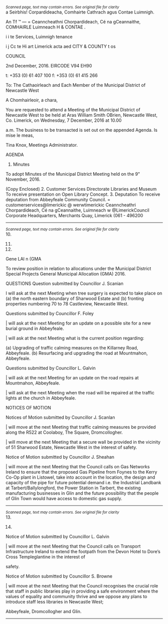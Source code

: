 *<small>Scanned page, text may contain errors. See original file for clarity</small>*  
a Seirbhis! Corpardideacha,
Comhairte Cathrach agus Contae Luimnigh.

An Tf ™
— = Ceanncheathni Chorpardideach,
Cé na gCeannaithe,
COMHAIRLE Luimneach
H & CONTAE .

i i te Services,
Luimnigh tenance

i j Cc te Hi art
Limerick acta aed
CITY & COUNTY t os

COUNCIL

2nd December, 2016. EIRCODE V94 EH90

t: +353 (0) 61 407 100
f: +353 (0) 61 415 266

To: The Cathaoirleach and Each Member of the Municipal District of Newcastle West

A Chomhairleoir, a chara,

You are requested to attend a Meeting of the Municipal District of Newcastle West to be held at Aras
William Smith OBrien, Newcastle West, Co. Limerick, on Wednesday, 7 December, 2016 at 10.00

a.m. The business to be transacted is set out on the appended Agenda.
Is mise le meas,

Tina Knox,
Meetings Administrator.

AGENDA

1. Minutes

To adopt Minutes of the Municipal District Meeting held on the 9" November, 2016.

(Copy Enclosed)
2. Customer Services Directorate
Libraries and Museum
To receive presentation on Open Library Concept.
3. Deputation
To receive deputation from Abbeyfeale Community Council.
= customerservices@limerickic
@ werwtimerickic
Ceanncheathri Chorpardideach, Cé na gCeannaithe, Luimneach w @LimerickCouncil
Corporate Headquarters, Merchants Quay, Limerick (061 - 496200

---
*<small>Scanned page, text may contain errors. See original file for clarity</small>*  
10.

11.

12.

Gene LAl n (GMA

To review position in relation to allocations under the Municipal District Special Projects
General Municipal Allocation (GMA) 2016.

QUESTIONS
Question submitted by Councillor J. Scanian

I will ask at the next Meeting when tree surgery is expected to take place on (a) the north
eastern boundary of Sharwood Estate and (b) fronting properties numbering 70 to 78
Castleview, Newcastle West.

Questions submitted by Councillor F. Foley

| will ask at the next Meeting for an update on a possible site for a new burial ground in
Abbeyfeale.

| will ask at the next Meeting what is the current position regarding:

(a) Upgrading of traffic calming measures on the Killarney Road, Abbeyfeale.
(b) Resurfacing and upgrading the road at Mountmahon, Abbeyfeale.

Questions submitted by Councillor L. Galvin

| will ask at the next Meeting for an update on the road repairs at Mountmahon, Abbeyfeale.

| will ask at the next Meeting when the road will be repaired at the traffic lights at the church
in Abbeyfeale.

NOTICES OF MOTION

Notices of Motion submitted by Councillor J. Scanlan

| will move at the next Meeting that traffic calming measures be provided along the R522 at
Coolaboy, The Square, Dromcollogher.

| will move at the next Meeting that a secure wall be provided in the vicinity of 51 Sharwood
Estate, Newcastle West in the interest of safety.

Notice of Motion submitted by Councillor J. Sheahan

| will move at the next Meeting that the Council calls on Gas Networks Ireland to ensure that
the proposed Gas Pipeline from Foynes to the Kerry Co-Op plant in Listowel, take into
account in the location, the design and capacity of the pipe for future potential demand i.e.
the Industrial Landbank at Tarbert/Ballylongford, the Power Station in Tarbert, the existing
manufacturing businesses in Glin and the future possibility that the people of Glin Town
would have access to domestic gas supply.

---
*<small>Scanned page, text may contain errors. See original file for clarity</small>*  
13.

14.

Notice of Motion submitted by Councillor L. Galvin

| will move at the next Meeting that the Council calls on Transport Infrastructure Ireland to
extend the footpath from the Devon Hotel to Dore’s Cross Templeglantine in the interest of

safety.

Notice of Motion submitted by Councillor S. Browne

| will move at the next Meeting that the Council recognises the crucial role that staff in public
libraries play in providing a safe environment where the values of equality and community
thrive and we oppose any plans to introduce staff less libraries in Newcastle West;

Abbeyfeale, Dromcollogher and Glin.

---
